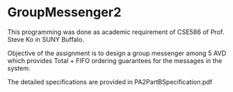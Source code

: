 # GroupMessenger2

This programming was done as academic requirement of CSE586 of Prof. Steve Ko in SUNY Buffalo.

Objective of the assignment is to design a group messenger among 5 AVD which provides Total + FIFO ordering guarantees for the messages in the system.

The detailed specifications are provided in PA2PartBSpecification.pdf
